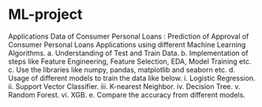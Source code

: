 # ML-project
Applications Data of Consumer Personal Loans : Prediction of Approval of Consumer Personal Loans Applications using different Machine Learning Algorithms.
	a. Understanding of Test and Train Data.
	b. Implementation of steps like Feature Engineering, Feature Selection, EDA, Model
		Training etc.
	c. Use the libraries like numpy, pandas, matplotlib and seaborn etc.
	d. Usage of different models to train the data like below.
			i. Logistic Regression.
			ii. Support Vector Classifier.
			iii. K-nearest Neighbor.
			iv. Decision Tree.
			v. Random Forest.
			vi. XGB.
e. Compare the accuracy from different models.
